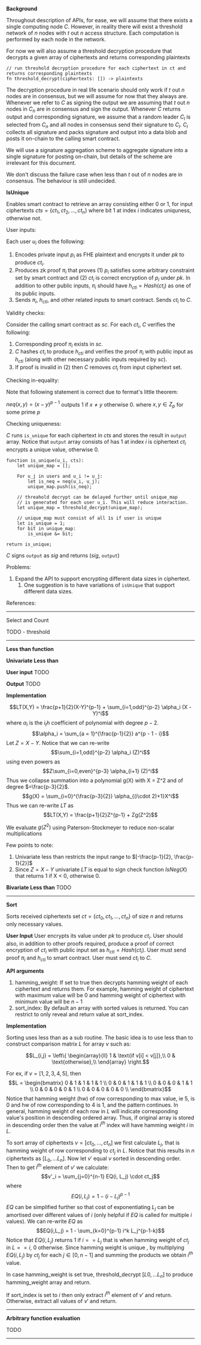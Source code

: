 **Background**

Throughout description of APIs, for ease, we will assume that there exists a single computing node $C$. However, in reality there will exist a threshold network of $n$ nodes with $t$ out $n$ access structure. Each computation is performed by each node in the network. 

For now we will also assume a threshold decryption procedure that decrypts a given array of ciphertexts and returns corresponding plaintexts
```
// run threshold decryption procedure for each ciphertext in ct and returns corresponding plaintexts
fn threshold_decrypt(ciphertexts: []) -> plaintexts
```

The decryption procedure in real life scenario should only work if $t$ out $n$ nodes are in consensus, but we will assume for now that they always are. Whenever we refer to $C$ as signing the output we are assuming that $t$ out $n$ nodes in $C_n$ are in consensus and sign the output. Whenever $C$ returns output and corresponding signature, we assume that a random leader $C_l$ is selected from $C_n$ and all nodes in consensus send their signature to $C_l$. $C_l$ collects all signature and packs signature and output into a data blob and posts it on-chain to the calling smart contract. 

We will use a signature aggregation scheme to aggregate signature into a single signature for posting on-chain, but details of the scheme are irrelevant for this document. 

We don't discuss the failure case when less than $t$ out of $n$ nodes are in consensus. The behaviour is still undecided. 


**IsUnique**

Enables smart contract to retrieve an array consisting either 0 or 1, for input ciphertexts $cts = \{ct_1,ct_2,...,ct_n\}$ where bit 1 at index $i$ indicates uniquness, otherwise not. 

User inputs: 

Each user $u_i$ does the following: 
1. Encodes private input $p_i$ as FHE plaintext and encrypts it under $pk$ to produce $ct_i$.
2. Produces zk proof $\pi_i$ that proves (1) $p_i$ satisfies some arbitrary constraint set by smart contract and (2) $ct_i$ is correct encryption of $p_i$ under $pk$. In addition to other public inputs, $\pi_i$ should have $h_{cti} = Hash(ct_i)$ as one of its public inputs. 
3. Sends $\pi_i$, $h_{cti}$, and other related inputs to smart contract. Sends $ct_i$ to $C$.

Validity checks:

Consider the calling smart contract as $sc$. For each $ct_i$, $C$ verifies the following:
1. Corresponding proof $\pi_i$ exists in $sc$.
2. $C$ hashes $ct_i$ to produce $h_{cti}$ and verifies the proof $\pi_i$ with public input as $h_{cti}$ (along with other necessary public inputs required by $sc$). 
3. If proof is invalid in (2) then $C$ removes $ct_i$ from input ciphertext set. 

Checking in-equality:

Note that following statement is correct due to fermat's little theorem: 

$neq(x,y) = (x-y)^{p-1}$
outputs 1 if $x \neq y$ otherwise 0. 
where $x, y \in Z_p$ for some prime $p$


Checking uniqueness:

$C$ runs `is_unique` for each ciphertext in $cts$ and stores the result in `output` array. Notice that `output` array consists of has 1 at index $i$ is ciphertext $ct_i$ encrypts a unique value, otherwise 0.

```
function is_unique(u_i, cts):
    let unique_map = [];

    For u_j in users and u_i != u_j: 
        let is_neq = neq(u_i, u_j);
        unique_map.push(is_neq);

	// threahold decrypt can be delayed further until unique_map
	// is generated for each user u_i. This will reduce interaction. 
	let unique_map = threshold_decrypt(unique_map);
	
	// unique_map must consist of all 1s if user is unique
	let is_unique = 1;
	for bit in unique_map:
		is_unique &= bit;

return is_unique;
```

$C$ signs `output` as $sig$ and returns ($sig$, `output`)

Problems: 
1. Expand the API to support encrypting different data sizes in ciphertext.
	1. One suggestion is  to have variations of `isUnique` that support different data sizes.

References: 


------

Select and Count

TODO - threshold

------

**Less than function** 

**Univariate Less than**

**User input**
TODO

**Output**
TODO

**Implementation**

$$LT(X,Y) = \frac{p+1}{2}(X-Y)^{p-1} + \sum_{i=1,odd}^{p-2} \alpha_i (X - Y)^i$$
where $\alpha_i$ is the $i_th$ coefficient of polynomial with degree $p-2$.
$$\alpha_i = \sum_{a = 1}^{\frac{p-1}{2}} a^{p - 1 - i}$$
Let $Z = X- Y$.
Notice that we can re-write
$$\sum_{i=1,odd}^{p-2} \alpha_i (Z)^i$$
using even powers as
$$Z\sum_{i=0,even}^{p-3} \alpha_{i+1} (Z)^i$$
Thus we collapse summation into a polynomial g(X) with X = Z^2 and of degree $=\frac{p-3}{2}$.
$$g(X) = \sum_{i=0}^{\frac{p-3}{2}} \alpha_{(i\cdot 2)+1}X^i$$
Thus we can re-write $LT$ as 
$$LT(X,Y) = \frac{p+1}{2}Z^{p-1} + Zg(Z^2)$$

We evaluate $g(Z^2)$ using Paterson-Stockmeyer to reduce non-scalar multiplications 

Few points to note: 
1. Univariate less than restricts the input range to $[-\frac{p-1}{2}, \frac{p-1}{2}]$
2. Since $Z = X - Y$ univariate $LT$ is equal to sign check function $IsNeg(X)$ that returns 1 if X < 0, otherwise 0. 


**Bivariate Less than**
TODO

--------
**Sort**

Sorts received ciphertexts set $ct = \{ct_0, ct_1, ..., ct_n\}$ of size $n$ and returns only necessary values. 

**User Input**
User encrypts its value under $pk$ to produce $ct_i$. User should also, in addition to other proofs required, produce a proof of correct encryption of $ct_i$ with public input set as $h_{cti} = Hash(ct_i)$. User must send proof $\pi_i$ and $h_{cti}$ to smart contract. User must send $ct_i$ to $C$.

**API arguments**
1. hamming_weight: If set to true then decrypts hamming weight of each ciphertext and returns them. For example, hamming weight of ciphertext with maximum value will be 0 and hamming weight of ciphertext with minimum value will be $n-1$
2. sort_index: By default an array with sorted values is returned. You can restrict to only reveal and return value at sort_index.

**Implementation**

Sorting uses less than as a sub routine. The basic idea is to use less than to construct comparison matrix $L$ for array $v$  such as: 

$$L_{i,j} = \left\{
\begin{array}{ll}
1 & \text{if v[i] < v[j]},\\
0 & \text{otherwise},\\
\end{array}
\right.$$

For ex, if $v = [1,2,3,4,5]$, then
$$L =
\begin{bmatrix} 
	0 & 1 & 1 & 1 & 1 \\
	0 & 0 & 1 & 1 & 1 \\
	0 & 0 & 0 & 1 & 1 \\
	0 & 0 & 0 & 0 & 1 \\
	0 & 0 & 0 & 0 & 0 \\
\end{bmatrix}$$
Notice that hamming weight (hw) of row corresponding to max value, ie 5, is 0 and hw of row corresponding to 4 is 1, and the pattern continues. In general, hamming weight of each row in $L$ will indicate corresponding value's position in descending ordered array. Thus, if original array is stored in descending order then the value at $i^{th}$ index will have hamming weight $i$ in $L$.

To sort array of ciphertexts $v = [ct_0,...,ct_n]$ we first calculate $L_j$, that is hamming weight of row corresponding to $ct_j$ in $L$. Notice that this results in $n$ ciphertexts as $[L_0, ... L_n]$. Now let $v'$ equal $v$ sorted in descending order. Then to get $i^{th}$ element of $v'$ we calculate: 
$$v'_i = \sum_{j=0}^{n-1} EQ(i, L_j) \cdot ct_j$$
where 
$$EQ(i,L_j) = 1 - (i - L_j)^{p-1}$$
$EQ$ can be simplified further so that cost of exponentiating $L_j$ can be amortised over different values of $i$ (only helpful if $EQ$ is called for multiple $i$ values). We can re-write $EQ$ as
$$EQ(i,L_j) = 1 - \sum_{k=0}^{p-1}  i^k L_j^{p-1-k}$$
Notice that $EQ(i, L_j)$ returns 1 if $i == L_j$ that is when hamming weight of $ct_j$ in $L == i$, 0 otherwise. Since hamming weight is unique , by multiplying $EQ(i, L_j)$ by $ct_j$ for each $j \in [0, n-1]$ and summing the products we obtain $i^{th}$ value.

In case hamming_weight is set true, threshold_decrypt $[L0, ...L_n]$ to produce hamming_weight array and return. 

If sort_index is set to $i$ then only extract $i^{th}$ element of $v'$ and return. Otherwise, extract all values of $v'$ and return. 

---

**Arbitrary function evaluation**

TODO

------
